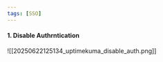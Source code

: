 ```yaml
---
tags: [SSO]
---
```


#### 1. Disable Authrntication

![[20250622125134_uptimekuma_disable_auth.png]]
